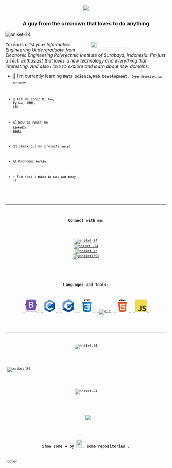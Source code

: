 <!-- <h1 align="center">Hi <img src="https://imgur.com/CTPzCrS.gif" height=30px width=30px>, I'm Aniket Kumar</h1> -->
<h1 align="center">
  <a href="https://git.io/typing-svg">
    <img src="https://readme-typing-svg.herokuapp.com/?lines=Hello,+There!+👋;This+is+Aniket+😊;Nice+to+meet+you!+🚀;Have+a+great+day✨&center=true&size=30">
  </a>
</h1>

<h3 align="center">A guy from the unknown that loves to do anything</h3>

<p align="left"> <img src="https://komarev.com/ghpvc/?username=aniket-24&label=Profile%20views&color=0e75b6&style=flat" alt="aniket-24" /> </p>

<img src="https://imgur.com/Z9n1y5S.gif" height=47% width=47% align="right">

<p><i> I'm Faris a 1st year Informatics Engineering Undergraduate from Electronic Engineering Polytechnic Institute of Surabaya, Indonesia. I'm just a Tech Enthusiast that loves a new technology and everything that interesting. And also i love to explore and learn about new domains.</i></p>

- 🌱 I’m currently learning **<code>Data Science</code>, <code>Web Development<code>, <code>Cyber Security<code>, <code>Game Development</code>**

- 💬 Ask me about **<code>C</code>, <code>C++</code>, <code>Python</code>, <code>HTML</code>, <code>CSS</code>** 

- 📫 How to reach me **<code><a href="https://www.linkedin.com/in/faris-abdullah-170968248/">LinkedIn</a></code>** **<code>[Gmail](mailto:farismuhammadabd@gmail.com)</code>**

- 👨‍💻 Check out my projects **<code>[here!](https://github.com/Freezer9?tab=repositories)</code>**

- 😄 Pronouns **<code>He/Him</code>**

- ⚡ Fun fact **<code>I think im cool and funny :)</code>**

<hr>
<h3 align="center">Connect with me:</h3>
<p align="center">
<a href="https://www.linkedin.com/in/aniket-kumar-161b9b189/" target="blank"><img align="center" src="https://raw.githubusercontent.com/rahuldkjain/github-profile-readme-generator/master/src/images/icons/Social/linked-in-alt.svg" alt="aniket-24" height="30" width="40" /></a>
<a href="https://instagram.com/aniket_.24" target="blank"><img align="center" src="https://raw.githubusercontent.com/rahuldkjain/github-profile-readme-generator/master/src/images/icons/Social/instagram.svg" alt="aniket_.24" height="30" width="40" /></a>
<a href="https://www.codechef.com/users/aniket_kr" target="blank"><img align="center" src="https://cdn.jsdelivr.net/npm/simple-icons@3.1.0/icons/codechef.svg" alt="aniket_kr" height="30" width="40" /></a>
<a href="https://www.hackerearth.com/@aniket1395" target="blank"><img align="center" src="https://raw.githubusercontent.com/rahuldkjain/github-profile-readme-generator/master/src/images/icons/Social/hackerearth.svg" alt="@aniket1395" height="30" width="40" /></a>

</p>

<h3 align="center">Languages and Tools:</h3>
<p align="center"> <a href="https://getbootstrap.com" target="_blank"> <img src="https://raw.githubusercontent.com/devicons/devicon/master/icons/bootstrap/bootstrap-plain-wordmark.svg" alt="bootstrap" width="40" height="40"/> </a> <a href="https://www.cprogramming.com/" target="_blank"> <img src="https://raw.githubusercontent.com/devicons/devicon/master/icons/c/c-original.svg" alt="c" width="40" height="40"/> </a> <a href="https://www.w3schools.com/cpp/" target="_blank"> <img src="https://raw.githubusercontent.com/devicons/devicon/master/icons/cplusplus/cplusplus-original.svg" alt="cplusplus" width="40" height="40"/> </a> <a href="https://www.w3schools.com/css/" target="_blank"> <img src="https://raw.githubusercontent.com/devicons/devicon/master/icons/css3/css3-original-wordmark.svg" alt="css3" width="40" height="40"/> </a> <a href="https://git-scm.com/" target="_blank"> <img src="https://www.vectorlogo.zone/logos/git-scm/git-scm-icon.svg" alt="git" width="40" height="40"/> </a> <a href="https://www.w3.org/html/" target="_blank"> <img src="https://raw.githubusercontent.com/devicons/devicon/master/icons/html5/html5-original-wordmark.svg" alt="html5" width="40" height="40"/> </a> <a href="https://developer.mozilla.org/en-US/docs/Web/JavaScript" target="_blank"> <img src="https://raw.githubusercontent.com/devicons/devicon/master/icons/javascript/javascript-original.svg" alt="javascript" width="40" height="40"/> </a> </p>

<hr>
<p align="center"><img align="center" src="https://github-readme-stats.vercel.app/api/top-langs?username=aniket-24&show_icons=true&locale=en&layout=compact" alt="aniket-24" /></p>

<p>&nbsp;<img align="center" src="https://github-readme-stats.vercel.app/api?username=aniket-24&show_icons=true&locale=en" alt="aniket-24" /></p>

<p align="center"><img align="center" src="https://github-readme-streak-stats.herokuapp.com/?user=aniket-24&" alt="aniket-24" /></p>

<p align = "center">
  <img src = "https://activity-graph.herokuapp.com/graph?username=aniket-24&theme=react-dark" align = "center">
</p>

<h3 align="center">Show some ❤ by <img src="https://imgur.com/o7ncZFp.jpg" height=25px width=25px> some repositories .</h3>
Footer
